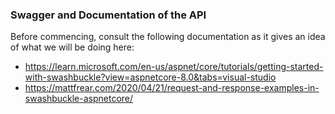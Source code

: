 ### Swagger and Documentation of the API

Before commencing, consult the following documentation as it gives an idea of what we will be doing here:
* https://learn.microsoft.com/en-us/aspnet/core/tutorials/getting-started-with-swashbuckle?view=aspnetcore-8.0&tabs=visual-studio
* https://mattfrear.com/2020/04/21/request-and-response-examples-in-swashbuckle-aspnetcore/

